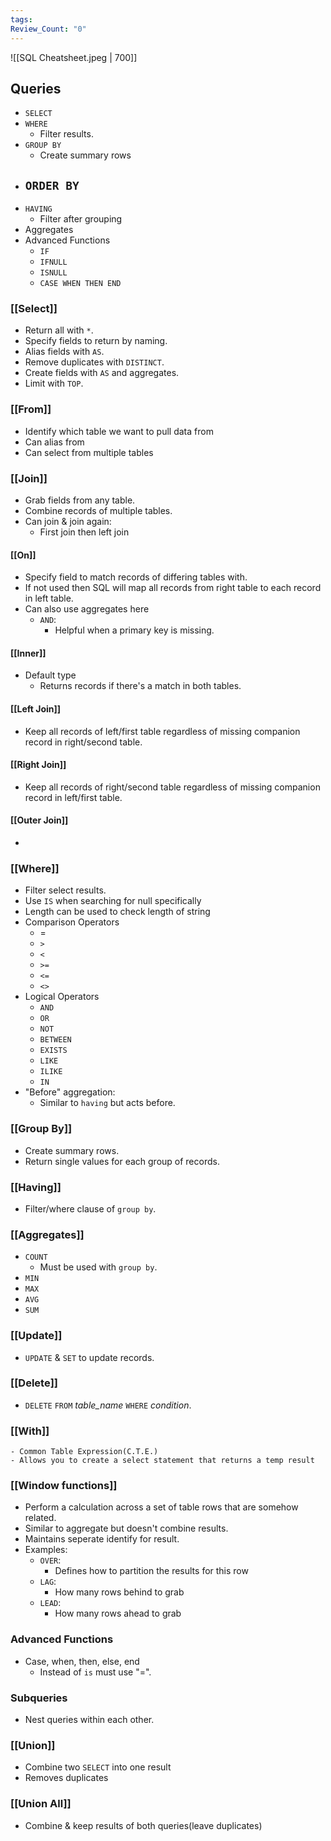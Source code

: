 ```yaml
---
tags: 
Review_Count: "0"
---
```

![[SQL Cheatsheet.jpeg | 700]]
## Queries

- `SELECT`
- `WHERE`
	- Filter results.
- `GROUP BY`
	- Create summary rows
- `ORDER BY`
	- 
- `HAVING`
	- Filter after grouping
- Aggregates
- Advanced Functions
	- `IF`
	- `IFNULL`
	- `ISNULL`
	- `CASE WHEN THEN END`
### [[Select]]
- Return all with `*`.
- Specify fields to return by naming.
- Alias fields with `AS`.
- Remove duplicates with `DISTINCT`.
- Create fields with `AS` and aggregates.
- Limit with `TOP`.
### [[From]]
- Identify which table we want to pull data from
- Can alias from
- Can select from multiple tables
### [[Join]]
- Grab fields from any table.
- Combine records of multiple tables.
- Can join & join again:
	- First join then left join
#### [[On]]
- Specify field to match records of differing tables with.
- If not used then SQL will map all records from right table to each record in left table.
- Can also use aggregates here
	- `AND`: 
		- Helpful when a primary key is missing.
#### [[Inner]]
- Default type
	- Returns records if there's a match in both tables.
#### [[Left Join]]
- Keep all records of left/first table regardless of missing companion record in right/second table.
#### [[Right Join]]
- Keep all records of right/second table regardless of missing companion record in left/first table.
#### [[Outer Join]]
- 
### [[Where]]
- Filter select results.
- Use `IS` when searching for null specifically
- Length can be used to check length of string
- Comparison Operators
	- =
	- `>`
	- `<`
	- `>=`
	- `<=`
	- `<>`
- Logical Operators
	- `AND`
	- `OR`
	- `NOT`
	- `BETWEEN`
	- `EXISTS`
	- `LIKE`
	- `ILIKE`
	- `IN`
- "Before" aggregation:
	- Similar to `having` but acts before.
### [[Group By]]
- Create summary rows.
- Return single values for each group of records.
### [[Having]]
- Filter/where clause of `group by`.
### [[Aggregates]]
- `COUNT`
	- Must be used with `group by`.
- `MIN`
- `MAX`
- `AVG`
- `SUM`
### [[Update]]
- `UPDATE` & `SET` to update records.
### [[Delete]]
- `DELETE` `FROM` *table_name* `WHERE` *condition*.
### [[With]]
	- Common Table Expression(C.T.E.)
	- Allows you to create a select statement that returns a temp result
### [[Window functions]]
- Perform a calculation across a set of table rows that are somehow related.
- Similar to aggregate but doesn't combine results.
- Maintains seperate identify for result.
- Examples:
	- `OVER`:
		- Defines how to partition the results for this row
	- `LAG`:
		- How many rows behind to grab
	- `LEAD`:
		- How many rows ahead to grab
### Advanced Functions
- Case, when, then, else, end
	- Instead of `is` must use "=".
### Subqueries
- Nest queries within each other.
### [[Union]]
- Combine two `SELECT` into one result
- Removes duplicates
### [[Union All]]
- Combine & keep results of both queries(leave duplicates)
